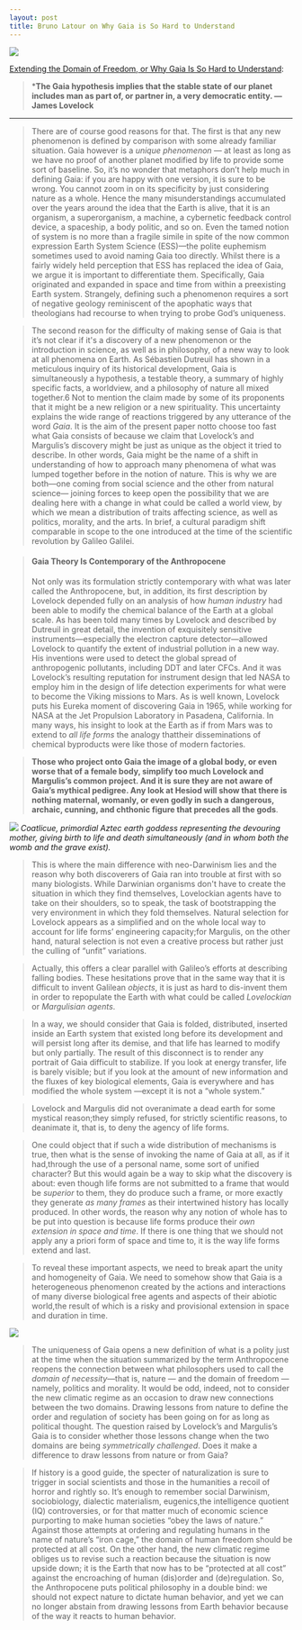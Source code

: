 ```yaml
---
layout: post
title: Bruno Latour on Why Gaia is So Hard to Understand
---
```


![](https://i.imgur.com/XY3air9.jpg)  

[Extending the Domain of Freedom, or Why Gaia Is So Hard to Understand](http://bruno-latour.fr/sites/default/files/157-CRITICAL-INQUIRY-GAIA-FREEDOM.pdf):

>***The Gaia hypothesis implies that the stable state of our
planet includes man as part of, or partner in, a very
democratic entity.
>  —James Lovelock**

_________________________________________________________________________________________________

> There are of course good reasons for that. The first is that any new phenomenon is defined by comparison with some already familiar situation. Gaia however is a *unique phenomenon* — at least as long as we have no proof of another planet modified by life to provide some sort of baseline. So, it’s no wonder that metaphors don’t help much in defining Gaia: if you are happy with one version, it is sure to be wrong. You cannot zoom in on its specificity by just considering nature as a whole. Hence the many misunderstandings accumulated over the years around the idea that the Earth is alive, that it is an organism, a superorganism, a machine, a cybernetic feedback control device, a spaceship, a body politic, and so on. Even the tamed notion of system is no more than a fragile simile in spite of the now common expression Earth System Science (ESS)—the polite euphemism sometimes used to avoid naming Gaia too directly.
Whilst there is a fairly widely held perception that ESS has replaced the idea of Gaia, we argue it is important to differentiate them. Specifically, Gaia originated and expanded in space and time from within a preexisting Earth system. Strangely, defining such a phenomenon requires a sort of negative geology reminiscent of the apophatic ways that theologians had recourse to when trying to probe God’s uniqueness.

> The second reason for the difficulty of making sense of Gaia is that it’s not clear if it's a discovery of a new phenomenon or the introduction in science, as well as in philosophy, of a new way to look at all phenomena on Earth. As Sébastien Dutreuil has shown in a meticulous inquiry of its historical development, Gaia is simultaneously a hypothesis, a testable theory, a summary of highly specific facts, a worldview, and a philosophy of nature all mixed together.6 Not to mention the claim made by some of its proponents that it might be a new religion or a new spirituality. This uncertainty explains the wide range of reactions triggered by any utterance of the word *Gaia*.
It is the aim of the present paper notto choose too fast what Gaia consists of because we claim that Lovelock’s and Margulis’s discovery might be just as unique as the object it tried to describe. In other words, Gaia might be the name of a shift in understanding of how to approach many phenomena of what was lumped together before in the notion of nature. This is why we are both—one coming from social science and the other from natural science— joining forces to keep open the possibility that we are dealing here with a change in what could be called a world view, by which we mean a distribution of traits affecting science, as well as politics, morality, and the arts. In brief, a cultural paradigm shift comparable in scope to the one introduced at the time of the scientific revolution by Galileo Galilei.


> #### **Gaia Theory Is Contemporary of the Anthropocene**
> Not only was its formulation strictly contemporary with what was later called the Anthropocene, but, in addition, its first description by Lovelock depended fully on an analysis of how *human industry* had been able to modify the chemical balance of the Earth at a global scale.
As has been told many times by Lovelock and described by Dutreuil in great detail, the invention of exquisitely sensitive instruments—especially the electron capture detector—allowed Lovelock to quantify the extent of industrial pollution in a new way. His inventions were used to detect the global spread of anthropogenic pollutants, including DDT and later CFCs. And it was Lovelock’s resulting reputation for instrument design that led NASA to employ him in the design of life detection experiments for what were to become the Viking missions to Mars.
As is well known, Lovelock puts his Eureka moment of discovering Gaia in 1965, while working for NASA at the Jet Propulsion Laboratory in Pasadena, California. In many ways, his insight to look at the Earth as if from Mars was to extend to *all life forms* the analogy thattheir disseminations of chemical byproducts were like those of modern factories. 

> __Those who project onto Gaia the image of a global body, or even worse that of a female body, simplify too much Lovelock and Margulis’s common project. And it is sure they are not aware of Gaia’s mythical pedigree. Any look at Hesiod will show that there is nothing maternal, womanly, or even godly in such a dangerous, archaic, cunning, and chthonic figure that precedes all the gods__.

![](https://upload.wikimedia.org/wikipedia/commons/thumb/7/71/20041229-Coatlicue_%28Museo_Nacional_de_Antropolog%C3%ADa%29_MQ-3.jpg/800px-20041229-Coatlicue_%28Museo_Nacional_de_Antropolog%C3%ADa%29_MQ-3.jpg)
*Coatlicue, primordial Aztec earth goddess representing the devouring mother, giving birth to life and death simultaneously (and in whom both the womb and the grave exist).*

> This is where the main difference with neo-Darwinism lies and the reason why both discoverers of Gaia ran into trouble at first with so many biologists. While Darwinian organisms don't have to create the situation in which they find themselves, Lovelockian agents have to take on their shoulders, so to speak, the task of bootstrapping the very environment in which they fold themselves.
Natural selection for Lovelock appears as a simplified and on the whole local way to account for life forms’ engineering capacity;for Margulis, on the other hand, natural selection is not even a creative process but rather just the culling of “unfit” variations.

> Actually, this offers a clear parallel with Galileo’s efforts at describing falling bodies. These hesitations prove that in the same way that it is difficult to invent Galilean *objects*, it is just as hard to dis-invent them in order to repopulate the Earth with what could be called *Lovelockian* or *Margulisian agents*.  

> In a way, we should consider that Gaia is folded, distributed, inserted inside an Earth system that existed long before its development and will persist long after its demise, and that life has learned to modify but only partially. The result of this disconnect is to render any portrait of Gaia difficult to stabilize. If you look at energy transfer, life is barely visible; but if you look at the amount of new information and the fluxes of key biological elements, Gaia is everywhere and has modified the whole system —except it is not a “whole system.”

> Lovelock and Margulis did not overanimate a dead earth for some mystical reason;they simply refused, for strictly scientific reasons, to deanimate it, that is, to deny the agency of life forms.

> One could object that if such a wide distribution of mechanisms is true, then what is the sense of invoking the name of Gaia at all, as if it had,through the use of a personal name, some sort of unified character? But this would again be a way to skip what the discovery is about: even though life forms are not submitted to a frame that would be *superior* to them, they do produce such a frame, or more exactly they generate *as many frames* as their intertwined history has locally produced. In other words, the reason why any notion of whole has to be put into question is because life forms produce their *own extension in space and time*. If there is one thing that we should not apply any a priori form of space and time to, it is the way life forms extend and last.

> To reveal these important aspects, we need to break apart the unity and homogeneity of Gaia. We need to somehow show that Gaia is a heterogeneous phenomenon created by the actions and interactions of many diverse biological free agents and aspects of their abiotic world,the result of which is a risky and provisional extension in space and duration in time.

![](https://i.imgur.com/GX7vTrw.png)

> The uniqueness of Gaia opens a new definition of what is a polity just at the time when the situation summarized by the term Anthropocene reopens the connection between what philosophers used to call the *domain of necessity*—that is, nature — and the domain of freedom — namely, politics and morality. It would be odd, indeed, not to consider the new climatic regime as an occasion to draw new connections between the two domains. Drawing lessons from nature to define the order and regulation of society has been going on for as long as political thought. The question raised by Lovelock’s and Margulis’s Gaia is to consider whether those lessons change when the two domains are being *symmetrically challenged*. Does it make a difference to draw lessons from nature or from Gaia? 

> If history is a good guide, the specter of naturalization is sure to trigger in social scientists and those in the humanities a recoil of horror and rightly so. It’s enough to remember social Darwinism, sociobiology, dialectic materialism, eugenics,the intelligence quotient (IQ) controversies, or for that matter much of economic science purporting to make human societies “obey the laws of nature.” Against those attempts at ordering and regulating humans in the name of nature’s “iron cage,” the domain of human freedom should be protected at all cost. On the other hand, the new climatic regime obliges us to revise such a reaction because the situation is now upside down; it is the Earth that now has to be “protected at all cost” against the encroaching of human (dis)order and (de)regulation. So, the Anthropocene puts political philosophy in a double bind: we should not expect nature to dictate human behavior, and yet we can no longer abstain from drawing lessons from Earth behavior because of the way it reacts to human behavior. 

